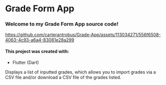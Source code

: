 # Grade Form App
### Welcome to my Grade Form App source code!



https://github.com/carterantrobus/Grade-App/assets/113034271/556f6508-4063-4c93-a6a4-83081e28a299



#### This project was created with:

* Flutter (Dart)

Displays a list of inputted grades, which allows you to import grades via a CSV file and/or download a CSV file of the grades listed.
